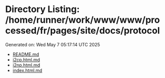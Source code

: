 # Directory Listing: /home/runner/work/www/www/processed/fr/pages/site/docs/protocol
Generated on: Wed May  7 05:17:14 UTC 2025

- [README.md](README.md)
- [i2cp.html.md](i2cp.html.md)
- [i2np.html.md](i2np.html.md)
- [index.html.md](index.html.md)
